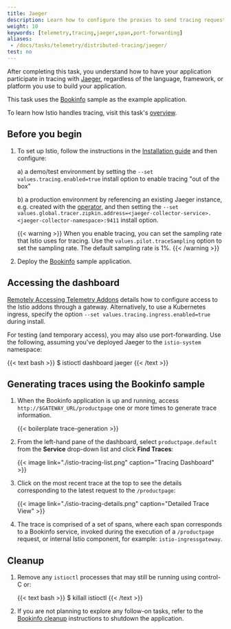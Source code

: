 ```yaml
---
title: Jaeger
description: Learn how to configure the proxies to send tracing requests to Jaeger.
weight: 10
keywords: [telemetry,tracing,jaeger,span,port-forwarding]
aliases:
 - /docs/tasks/telemetry/distributed-tracing/jaeger/
test: no
---
```


After completing this task, you understand how to have your application participate in tracing with [Jaeger](https://www.jaegertracing.io/),
regardless of the language, framework, or platform you use to build your application.

This task uses the [Bookinfo](/docs/examples/bookinfo/) sample as the example application.

To learn how Istio handles tracing, visit this task's [overview](../overview/).

## Before you begin

1.  To set up Istio, follow the instructions in the [Installation guide](/docs/setup/install/istioctl)
    and then configure:

    a) a demo/test environment by setting the `--set values.tracing.enabled=true` install option to enable tracing "out of the box"

    b) a production environment by referencing an existing Jaeger instance, e.g. created with the [operator](https://github.com/jaegertracing/jaeger-operator), and then setting the `--set values.global.tracer.zipkin.address=<jaeger-collector-service>.<jaeger-collector-namespace>:9411` install option.

    {{< warning >}}
    When you enable tracing, you can set the sampling rate that Istio uses for tracing.
    Use the `values.pilot.traceSampling` option to set the sampling rate. The default sampling rate is 1%.
    {{< /warning >}}

1.  Deploy the [Bookinfo](/docs/examples/bookinfo/#deploying-the-application) sample application.

## Accessing the dashboard

[Remotely Accessing Telemetry Addons](/docs/tasks/observability/gateways) details how to configure access to the Istio addons through a gateway. Alternatively, to use a Kubernetes ingress, specify the option `--set values.tracing.ingress.enabled=true` during install.

For testing (and temporary access), you may also use port-forwarding. Use the following, assuming you've deployed Jaeger to the `istio-system` namespace:

{{< text bash >}}
$ istioctl dashboard jaeger
{{< /text >}}

## Generating traces using the Bookinfo sample

1.  When the Bookinfo application is up and running, access `http://$GATEWAY_URL/productpage` one or more times
    to generate trace information.

    {{< boilerplate trace-generation >}}

1.  From the left-hand pane of the dashboard, select `productpage.default` from the **Service** drop-down list and click
    **Find Traces**:

    {{< image link="./istio-tracing-list.png" caption="Tracing Dashboard" >}}

1.  Click on the most recent trace at the top to see the details corresponding to the
    latest request to the `/productpage`:

    {{< image link="./istio-tracing-details.png" caption="Detailed Trace View" >}}

1.  The trace is comprised of a set of spans,
    where each span corresponds to a Bookinfo service, invoked during the execution of a `/productpage` request, or
    internal Istio component, for example: `istio-ingressgateway`.

## Cleanup

1.  Remove any `istioctl` processes that may still be running using control-C or:

    {{< text bash >}}
    $ killall istioctl
    {{< /text >}}

1.  If you are not planning to explore any follow-on tasks, refer to the
    [Bookinfo cleanup](/docs/examples/bookinfo/#cleanup) instructions
    to shutdown the application.

